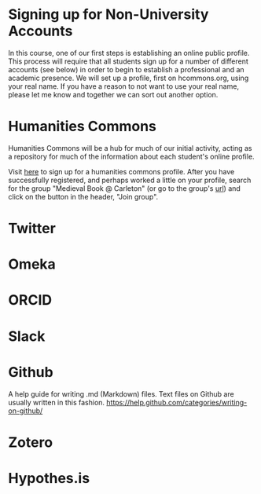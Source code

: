 # Signing up for Non-University Accounts

In this course, one of our first steps is establishing an online public profile. This process will require that all students sign up for a number of different accounts (see below) in order to begin to establish a professional and an academic presence. We will set up a profile, first on hcommons.org, using your real name. If you have a reason to not want to use your real name, please let me know and together we can sort out another option.

# Humanities Commons

Humanities Commons will be a hub for much of our initial activity, acting as a repository for much of the information about each student's online profile. 

Visit [here](https://registry.hcommons.org/registry/co_petitions/start/coef:158) to sign up for a humanities commons profile.
After you have successfully registered, and perhaps worked a little on your profile, search for the group "Medieval Book @ Carleton" (or go to the group's [url](https://hcommons.org/groups/medieval-book-carleton/)) and click on the button in the header, "Join group".

# Twitter

# Omeka

# ORCID

# Slack

# Github

A help guide for writing .md (Markdown) files. Text files on Github are usually written in this fashion. https://help.github.com/categories/writing-on-github/

# Zotero

# Hypothes.is


